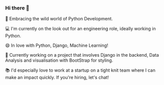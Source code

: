
### Hi there 👋

 🤖 Embracing the wild world of Python Development.


 💻 I'm currently on the look out for an engineering role, ideally working in Python. 
 

 😄 In love with Python, Django, Machine Learning!
 

 👾 Currently working on a project that involves Django in the backend, Data Analysis and visualisation with BootStrap for styling.


 📚 I'd especially love to work at a startup on a tight knit team where I can make an impact quickly. If you're hiring, let's chat!

<!--
**sukhleen-kaur-27/sukhleen-kaur-27** is a ✨ _special_ ✨ repository because its `README.md` (this file) appears on your GitHub profile.

Here are some ideas to get you started:

- 🔭 I’m currently working on ...
- 🌱 I’m currently learning ...
- 👯 I’m looking to collaborate on ...
- 🤔 I’m looking for help with ...
- 💬 Ask me about ...
- 📫 How to reach me: ...
- 😄 Pronouns: ...
- ⚡ Fun fact: ...
-->

